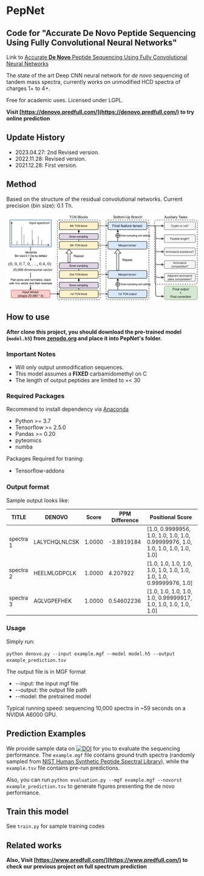 # PepNet

## Code for "Accurate __De Novo__ Peptide Sequencing Using Fully Convolutional Neural Networks"

Link to [Accurate __De Novo__ Peptide Sequencing Using Fully Convolutional Neural Networks](ttps://link.springer.com/article/10.1038/s41467-023-43010-x)

The state of the art Deep CNN neural network for *de novo* sequencing of tandem mass spectra, currently works on unmodified HCD spectra of charges 1+ to 4+.

Free for academic uses. Licensed under LGPL.

__Visit [https://denovo.predfull.com/](https://denovo.predfull.com/) to try online prediction__

## Update History

* 2023.04.27: 2nd Revised version.
* 2022.11.28: Revised version.
* 2021.12.28: First version.

## Method

Based on the structure of the residual convolutional networks. Current precision (bin size): 0.1 Th.

![model](imgs/model.png)

## How to use

__After clone this project, you should download the pre-trained model (`model.h5`) from [zenodo.org](https://zenodo.org/record/7869847) and place it into PepNet's folder.__

### Important Notes

* Will only output unmodification sequences.
* This model assumes a __FIXED__ carbamidomethyl on C
* The length of output peptides are limited to =< 30

### Required Packages

Recommend to install dependency via [Anaconda](https://www.anaconda.com/distribution/)

* Python >= 3.7
* Tensorflow >= 2.5.0
* Pandas >= 0.20
* pyteomics
* numba

Packages Required for traning:

* Tensorﬂow-addons

### Output format

Sample output looks like:

TITLE | DENOVO | Score | PPM Difference | Positional Score
------- | ------ | ---- | ------- | ------
spectra 1 | LALYCHQLNLCSK | 1.0000 | -3.8919184 | [1.0, 0.9999956, 1.0, 1.0, 1.0, 1.0, 0.99999976, 1.0, 1.0, 1.0, 1.0, 1.0, 1.0]
spectra 2 | HEELMLGDPCLK | 1.0000 | 4.207922 | [1.0, 1.0, 1.0, 1.0, 1.0, 1.0, 1.0, 1.0, 1.0, 1.0, 0.99999976, 1.0]
spectra  3 | AGLVGPEFHEK | 1.0000 | 0.54602236 | [1.0, 1.0, 1.0, 1.0, 1.0, 0.99999917, 1.0, 1.0, 1.0, 1.0, 1.0]

### Usage

Simply run:

`python denovo.py --input example.mgf --model model.h5 --output example_prediction.tsv`

The output file is in MGF format

* --input: the input mgf file
* --output: the output file path
* --model: the pretrained model

Typical running speed: sequencing 10,000 spectra in ~59 seconds on a NVIDIA A6000 GPU.

## Prediction Examples

We provide sample data on [![DOI](https://zenodo.org/badge/DOI/10.5281/zenodo.7869847.svg)](https://doi.org/10.5281/zenodo.7869847) for you to evaluate the sequencing performance. The `example.mgf` file contains ground truth spectra (randomly sampled from [NIST Human Synthetic Peptide Spectral Library](https://chemdata.nist.gov/dokuwiki/doku.php?id=peptidew:lib:kustersynselected20170530)), while the `example.tsv` file contains pre-run predictions.

Also, you can run `python evaluation.py --mgf example.mgf --novorst example_prediction.tsv` to generate figures presenting the de novo performance.

## Train this model

See `train.py` for sample training codes

## Related works

__Also, Visit [https://www.predfull.com/](https://www.predfull.com/) to check our previous project on full spectrum prediction__
